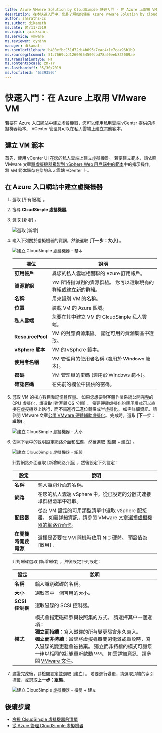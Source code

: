 ```yaml
---
title: Azure VMware Solution by CloudSimple 快速入門 - 在 Azure 上取用 VMware VM
description: 在本快速入門中，您將了解如何使用 Azure VMware Solution by CloudSimple 從 Azure 入口網站設定和取用 VMware VM
author: sharaths-cs
ms.author: dikamath
ms.date: 04/11/2019
ms.topic: quickstart
ms.service: vmware
ms.reviewer: cynthn
manager: dikamath
ms.openlocfilehash: b430efbc931d72de4b095a7eac4c1e7ca496b1b9
ms.sourcegitcommit: 51a7669c2d12609f54509dbd78a30eeb852009ae
ms.translationtype: HT
ms.contentlocale: zh-TW
ms.lasthandoff: 05/30/2019
ms.locfileid: "66393503"
---
```

# <a name="quickstart-consume-vmware-vms-on-azure"></a>快速入門：在 Azure 上取用 VMware VM

若要在 Azure 入口網站中建立虛擬機器，您可以使用私用雲端 vCenter 提供的虛擬機器範本。 VCenter 管理員可以在私人雲端上建立其他範本。

## <a name="create-a-vm-template"></a>建立 VM 範本

首先，使用 vCenter UI 在您的私人雲端上建立虛擬機器。 若要建立範本，請依照 VMware 文章[將虛擬機器複製到 vSphere Web 用戶端中的範本](https://docs.vmware.com/en/VMware-vSphere/6.7/com.vmware.vsphere.vm_admin.doc/GUID-FE6DE4DF-FAD0-4BB0-A1FD-AFE9A40F4BFE.html)中的指示操作。 將 VM 範本儲存在您的私人雲端 vCenter 上。

## <a name="create-a-virtual-machine-in-the-azure-portal"></a>在 Azure 入口網站中建立虛擬機器

1. 選取 [所有服務]  。

2. 搜尋 **CloudSimple 虛擬機器**。

3. 選取 [新增]  。

    ![選取 [新增]](media/create-cloudsimple-virtual-machine.png)

4. 輸入下列關於虛擬機器的資訊，然後選取 **[下一步：大小]** 。

    ![建立 CloudSimple 虛擬機器 - 基本](media/create-cloudsimple-virtual-machine-basic-info.png)

    | 欄位 | 說明 |
    | ------------ | ------------- |
    | **訂用帳戶** | 與您的私人雲端相關聯的 Azure 訂用帳戶。  |
    | **資源群組** | VM 所將指派到的資源群組。 您可以選取現有的群組或建立新的群組。 |
    | **名稱** | 用來識別 VM 的名稱。  |
    | **位置** | 裝載 VM 的 Azure 區域。  |
    | **私人雲端** | 您要在其中建立 VM 的 CloudSimple 私人雲端。 |
    | **ResourcePool** | VM 的對應資源集區。 請從可用的資源集區中選取。 |
    | **vSphere 範本** | VM 的 vSphere 範本。  |
    | **使用者名稱** | VM 管理員的使用者名稱 (適用於 Windows 範本)。|
    | **密碼** |  VM 管理員的密碼 (適用於 Windows 範本)。 |
    | **確認密碼** | 在先前的欄位中提供的密碼。 |

5. 選取 VM 的核心數目和記憶體容量。 如果您想要對客體作業系統公開完整的 CPU 虛擬化，請選取 [對客體 OS 公開]  。 需要硬體虛擬化的應用程式可以直接在虛擬機器上執行，而不需進行二進位轉譯或半虛擬化。 如需詳細資訊，請參閱 VMware 文章<a href="https://docs.vmware.com/en/VMware-vSphere/6.5/com.vmware.vsphere.vm_admin.doc/GUID-2A98801C-68E8-47AF-99ED-00C63E4857F6.html" target="_blank">公開 VMware 硬體輔助虛擬化</a>。 完成時，選取 **[下一步：組態]** 。

    ![建立 CloudSimple 虛擬機器 - 大小](media/create-cloudsimple-virtual-machine-size.png)

6. 依照下表中的說明設定網路介面和磁碟，然後選取 [檢閱 + 建立]  。

    ![建立 CloudSimple 虛擬機器 - 組態](media/create-cloudsimple-virtual-machine-configurations.png)

    針對網路介面選取 [新增網路介面]  ，然後設定下列設定：
    
    | 設定 | 說明 |
    | ------------ | ------------- |
    | **名稱** | 輸入識別介面的名稱。  |
    | **網路** | 在您的私人雲端 vSphere 中，從已設定的分散式連接埠群組清單中選取。  |
    | **配接器** | 從為 VM 設定的可用類型清單中選取 vSphere 配接器。 如需詳細資訊，請參閱 VMware 文章<a href="https://kb.vmware.com/s/article/1001805" target="_blank">選擇虛擬機器的網路介面卡</a>。 |
    | **在開機時開啟電源** | 選擇是否要在 VM 開機時啟用 NIC 硬體。 預設值為 [啟用]  。 |

    針對磁碟選取 [新增磁碟]  ，然後設定下列設定：

    | 設定 | 說明 |
    | ------------ | ------------- |
    | **名稱** | 輸入識別磁碟的名稱。  |
    | **大小** | 選取其中一個可用的大小。  |
    | **SCSI 控制器** | 選取磁碟的 SCSI 控制器。  |
    | **模式** | 模式會指定磁碟參與快照集的方式。 請選擇其中一個選項： <br> **獨立而持續**：寫入磁碟的所有變更都會永久寫入。<br> **獨立而非持續**：當您將虛擬機器關閉電源或重設時，寫入磁碟的變更就會被捨棄。 獨立而非持續的模式可讓您一律以相同的狀態重新啟動 VM。 如需詳細資訊，請參閱 <a href="https://docs.vmware.com/en/VMware-vSphere/6.5/com.vmware.vsphere.vm_admin.doc/GUID-8B6174E6-36A8-42DA-ACF7-0DA4D8C5B084.html" target="_blank">VMware 文件</a>。

7. 驗證完成後，請檢閱設定並選取 [建立]  。 若要進行變更，請選取頂端的索引標籤，或選取**上一步：組態**。

    ![建立 CloudSimple 虛擬機器 - 檢閱 + 建立](media/create-cloudsimple-virtual-machine-review.png)

## <a name="next-steps"></a>後續步驟

* [檢視 CloudSimple 虛擬機器的清單](https://docs.azure.cloudsimple.com/azure-create-vm/#view-list-of-cloudsimple-virtual-machines)
* [從 Azure 管理 CloudSimple 虛擬機器](https://docs.azure.cloudsimple.com/azure-manage-vm/)
